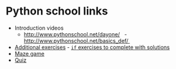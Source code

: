 # Python school links
- Introduction videos 
  - http://www.pythonschool.net/dayone/
  - http://www.pythonschool.net/basics_def/ 
- [Additional exercises](http://www.pythonschool.net/dayoneadditionalexercises/)
- [`if` exercises to complete with solutions](http://www.pythonschool.net/basics_moreif/)
- [Maze game](http://www.pythonschool.net/basics_task1/)
- [Quiz](http://www.pythonschool.net/basics_task2/)
